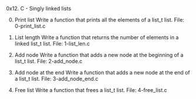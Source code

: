 0x12. C - Singly linked lists

0. Print list
Write a function that prints all the elements of a list_t list.
File: 0-print_list.c

1. List length
Write a function that returns the number of elements in a linked list_t list.
File: 1-list_len.c

2. Add node
Write a function that adds a new node at the beginning of a list_t list.
File: 2-add_node.c

3. Add node at the end
Write a function that adds a new node at the end of a list_t list.
File: 3-add_node_end.c

4. Free list
Write a function that frees a list_t list.
File: 4-free_list.c
